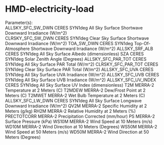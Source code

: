 # HMD-electricity-load

Parameter(s):   
ALLSKY_SFC_SW_DWN     CERES SYN1deg All Sky Surface Shortwave Downward Irradiance (W/m^2)   
CLRSKY_SFC_SW_DWN     CERES SYN1deg Clear Sky Surface Shortwave Downward Irradiance (W/m^2) 
TOA_SW_DWN            CERES SYN1deg Top-Of-Atmosphere Shortwave Downward Irradiance (W/m^2) 
ALLSKY_SRF_ALB        CERES SYN1deg All Sky Surface Albedo (dimensionless) 
SZA                   CERES SYN1deg Solar Zenith Angle (Degrees) 
ALLSKY_SFC_PAR_TOT      CERES SYN1deg All Sky Surface PAR Total (W/m^2) 
CLRSKY_SFC_PAR_TOT      CERES SYN1deg Clear Sky Surface PAR Total (W/m^2) 
ALLSKY_SFC_UVA          CERES SYN1deg All Sky Surface UVA Irradiance (W/m^2) 
ALLSKY_SFC_UVB          CERES SYN1deg All Sky Surface UVB Irradiance (W/m^2) 
ALLSKY_SFC_UV_INDEX     CERES SYN1deg All Sky Surface UV Index (dimensionless) 
T2M                   MERRA-2 Temperature at 2 Meters (C) 
T2MDEW                MERRA-2 Dew/Frost Point at 2 Meters (C) 
T2MWET                MERRA-2 Wet Bulb Temperature at 2 Meters (C) 
ALLSKY_SFC_LW_DWN     CERES SYN1deg All Sky Surface Longwave Downward Irradiance (W/m^2) 
QV2M            MERRA-2 Specific Humidity at 2 Meters (g/kg) 
RH2M            MERRA-2 Relative Humidity at 2 Meters (%) 
PRECTOTCORR     MERRA-2 Precipitation Corrected (mm/hour) 
PS              MERRA-2 Surface Pressure (kPa) 
WS10M     MERRA-2 Wind Speed at 10 Meters (m/s) 
WD10M     MERRA-2 Wind Direction at 10 Meters (Degrees) 
WS50M     MERRA-2 Wind Speed at 50 Meters (m/s) 
WD50M     MERRA-2 Wind Direction at 50 Meters (Degrees) 
